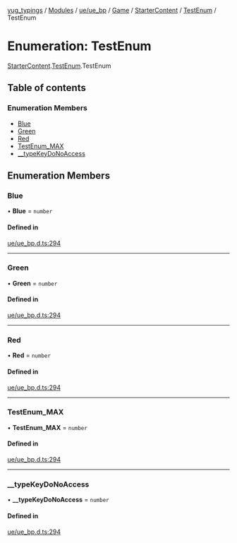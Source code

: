 [yug_typings](../README.md) / [Modules](../modules.md) / [ue/ue\_bp](../modules/ue_ue_bp.md) / [Game](../modules/ue_ue_bp.Game.md) / [StarterContent](../modules/ue_ue_bp.Game.StarterContent.md) / [TestEnum](../modules/ue_ue_bp.Game.StarterContent.TestEnum.md) / TestEnum

# Enumeration: TestEnum

[StarterContent](../modules/ue_ue_bp.Game.StarterContent.md).[TestEnum](../modules/ue_ue_bp.Game.StarterContent.TestEnum.md).TestEnum

## Table of contents

### Enumeration Members

- [Blue](ue_ue_bp.Game.StarterContent.TestEnum.TestEnum.md#blue)
- [Green](ue_ue_bp.Game.StarterContent.TestEnum.TestEnum.md#green)
- [Red](ue_ue_bp.Game.StarterContent.TestEnum.TestEnum.md#red)
- [TestEnum\_MAX](ue_ue_bp.Game.StarterContent.TestEnum.TestEnum.md#testenum_max)
- [\_\_typeKeyDoNoAccess](ue_ue_bp.Game.StarterContent.TestEnum.TestEnum.md#__typekeydonoaccess)

## Enumeration Members

### Blue

• **Blue** = `number`

#### Defined in

[ue/ue_bp.d.ts:294](https://github.com/YugMetaverse/yug_typings/blob/25cad34/ue/ue_bp.d.ts#L294)

___

### Green

• **Green** = `number`

#### Defined in

[ue/ue_bp.d.ts:294](https://github.com/YugMetaverse/yug_typings/blob/25cad34/ue/ue_bp.d.ts#L294)

___

### Red

• **Red** = `number`

#### Defined in

[ue/ue_bp.d.ts:294](https://github.com/YugMetaverse/yug_typings/blob/25cad34/ue/ue_bp.d.ts#L294)

___

### TestEnum\_MAX

• **TestEnum\_MAX** = `number`

#### Defined in

[ue/ue_bp.d.ts:294](https://github.com/YugMetaverse/yug_typings/blob/25cad34/ue/ue_bp.d.ts#L294)

___

### \_\_typeKeyDoNoAccess

• **\_\_typeKeyDoNoAccess** = `number`

#### Defined in

[ue/ue_bp.d.ts:294](https://github.com/YugMetaverse/yug_typings/blob/25cad34/ue/ue_bp.d.ts#L294)
